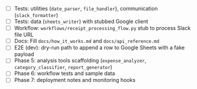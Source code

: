 - [ ] Tests: utilities (`date_parser`, `file_handler`), communication (`slack_formatter`)
- [ ] Tests: data (`sheets_writer`) with stubbed Google client
- [ ] Workflow: `workflows/receipt_processing_flow.py` stub to process Slack file URL
- [ ] Docs: Fill `docs/how_it_works.md` and `docs/api_reference.md`
- [ ] E2E (dev): dry-run path to append a row to Google Sheets with a fake payload
- [ ] Phase 5: analysis tools scaffolding (`expense_analyzer`, `category_classifier`, `report_generator`)
- [ ] Phase 6: workflow tests and sample data
- [ ] Phase 7: deployment notes and monitoring hooks 
